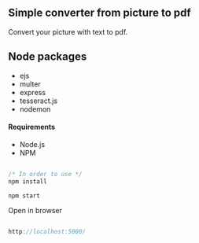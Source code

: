 ## Simple converter from picture to pdf

Convert your picture with text to pdf. 

## Node packages

- ejs 
- multer 
- express 
- tesseract.js 
- nodemon

#### Requirements

- Node.js
- NPM

```javascript

/* In order to use */
npm install

npm start

```
Open in browser

```javascript

http://localhost:5000/

```
